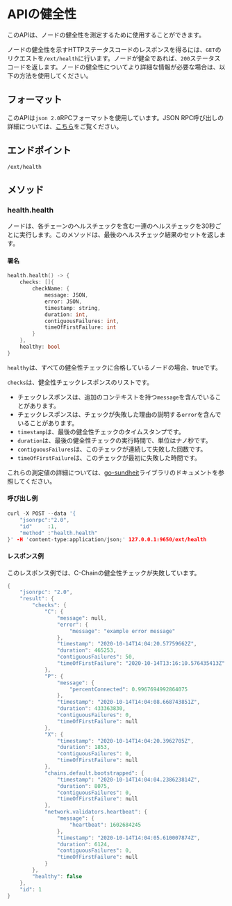 # APIの健全性

このAPIは、ノードの健全性を測定するために使用することができます。

ノードの健全性を示すHTTPステータスコードのレスポンスを得るには、`GET`のリクエストを`/ext/health`に行います。ノードが健全であれば、`200`ステータスコードを返します。ノードの健全性についてより詳細な情報が必要な場合は、以下の方法を使用してください。

## フォーマット

このAPIは`json 2.0`RPCフォーマットを使用しています。JSON RPC呼び出しの詳細については、[こちら](issuing-api-calls.md)をご覧ください。

## エンドポイント

```text
/ext/health
```

## メソッド

### health.health

ノードは、各チェーンのヘルスチェックを含む一連のヘルスチェックを30秒ごとに実行します。このメソッドは、最後のヘルスチェック結果のセットを返します。

#### **署名**

```cpp
health.health() -> {
    checks: []{
        checkName: {
            message: JSON,
            error: JSON,
            timestamp: string,
            duration: int,
            contiguousFailures: int,
            timeOfFirstFailure: int
        }
    },
    healthy: bool
}
```

`healthy`は、すべての健全性チェックに合格しているノードの場合、trueです。

`checks`は、健全性チェックレスポンスのリストです。

* チェックレスポンスは、追加のコンテキストを持つ`message`を含んでいることがあります。
* チェックレスポンスは、チェックが失敗した理由の説明する`error`を含んでいることがあります。
* `timestamp`は、最後の健全性チェックのタイムスタンプです。
* `duration`は、最後の健全性チェックの実行時間で、単位はナノ秒です。
* `contiguousFailures`は、このチェックが連続して失敗した回数です。
* `timeOfFirstFailure`は、このチェックが最初に失敗した時間です。

これらの測定値の詳細については、[go-sundheit](https://github.com/AppsFlyer/go-sundheit)ライブラリのドキュメントを参照してください。

#### **呼び出し例**

```cpp
curl -X POST --data '{
    "jsonrpc":"2.0",
    "id"     :1,
    "method" :"health.health"
}' -H 'content-type:application/json;' 127.0.0.1:9650/ext/health
```

#### **レスポンス例**

このレスポンス例では、C-Chainの健全性チェックが失敗しています。

```cpp
{
    "jsonrpc": "2.0",
    "result": {
        "checks": {
            "C": {
                "message": null,
                "error": {
                    "message": "example error message"
                },
                "timestamp": "2020-10-14T14:04:20.57759662Z",
                "duration": 465253,
                "contiguousFailures": 50,
                "timeOfFirstFailure": "2020-10-14T13:16:10.576435413Z"
            },
            "P": {
                "message": {
                    "percentConnected": 0.9967694992864075
                },
                "timestamp": "2020-10-14T14:04:08.668743851Z",
                "duration": 433363830,
                "contiguousFailures": 0,
                "timeOfFirstFailure": null
            },
            "X": {
                "timestamp": "2020-10-14T14:04:20.3962705Z",
                "duration": 1853,
                "contiguousFailures": 0,
                "timeOfFirstFailure": null
            },
            "chains.default.bootstrapped": {
                "timestamp": "2020-10-14T14:04:04.238623814Z",
                "duration": 8075,
                "contiguousFailures": 0,
                "timeOfFirstFailure": null
            },
            "network.validators.heartbeat": {
                "message": {
                    "heartbeat": 1602684245
                },
                "timestamp": "2020-10-14T14:04:05.610007874Z",
                "duration": 6124,
                "contiguousFailures": 0,
                "timeOfFirstFailure": null
            }
        },
        "healthy": false
    },
    "id": 1
}
```

